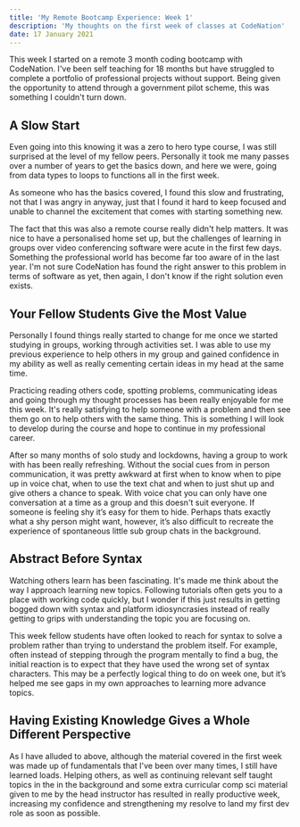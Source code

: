```yaml
---
title: 'My Remote Bootcamp Experience: Week 1'
description: 'My thoughts on the first week of classes at CodeNation'
date: 17 January 2021
---
```


This week I started on a remote 3 month coding bootcamp with CodeNation. I've been self teaching for 18 months but have struggled to complete a portfolio of professional projects without support. Being given the opportunity to attend through a government pilot scheme, this was something I couldn't turn down.

## A Slow Start

Even going into this knowing it was a zero to hero type course, I was still surprised at the level of my fellow peers. Personally it took me many passes over a number of years to get the basics down, and here we were, going from data types to loops to functions all in the first week.

As someone who has the basics covered, I found this slow and frustrating, not that I was angry in anyway, just that I found it hard to keep focused and unable to channel the excitement that comes with starting something new.

The fact that this was also a remote course really didn't help matters. It was nice to have a personalised home set up, but the challenges of learning in groups over video conferencing software were acute in the first few days. Something the professional world has become far too aware of in the last year. I'm not sure CodeNation has found the right answer to this problem in terms of software as yet, then again, I don't know if the right solution even exists.

## Your Fellow Students Give the Most Value

Personally I found things really started to change for me once we started studying in groups, working through activities set. I was able to use my previous experience to help others in my group and gained confidence in my ability as well as really cementing certain ideas in my head at the same time.

Practicing reading others code, spotting problems, communicating ideas and going through my thought processes has been really enjoyable for me this week. It's really satisfying to help someone with a problem and then see them go on to help others with the same thing. This is something I will look to develop during the course and hope to continue in my professional career.

After so many months of solo study and lockdowns, having a group to work with has been really refreshing. Without the social cues from in person communication, it was pretty awkward at first when to know when to pipe up in voice chat, when to use the text chat and when to just shut up and give others a chance to speak. With voice chat you can only have one conversation at a time as a group and this doesn't suit everyone. If someone is feeling shy it’s easy for them to hide. Perhaps thats exactly what a shy person might want, however, it’s also difficult to recreate the experience of spontaneous little sub group chats in the background.

## Abstract Before Syntax

Watching others learn has been fascinating. It's made me think about the way I approach learning new topics. Following tutorials often gets you to a place with working code quickly, but I wonder if this just results in getting bogged down with syntax and platform idiosyncrasies instead of really getting to grips with understanding the topic you are focusing on.

This week fellow students have often looked to reach for syntax to solve a problem rather than trying to understand the problem itself.
For example, often instead of stepping through the program mentally to find a bug, the initial reaction is to expect that they have used the wrong set of syntax characters. This may be a perfectly logical thing to do on week one, but it’s helped me see gaps in my own approaches to learning more advance topics.

## Having Existing Knowledge Gives a Whole Different Perspective

As I have alluded to above, although the material covered in the first week was made up of fundamentals that I've been over many times, I still have learned loads. Helping others, as well as continuing relevant self taught topics in the in the background and some extra curricular comp sci material given to me by the head instructor has resulted in really productive week, increasing my confidence and strengthening my resolve to land my first dev role as soon as possible.
